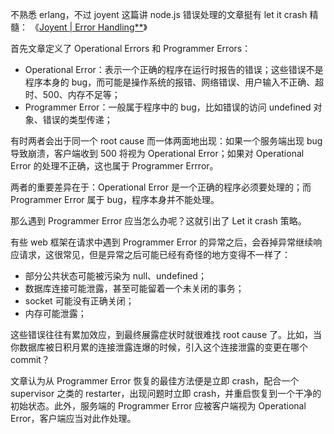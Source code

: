 不熟悉 erlang，不过 joyent 这篇讲 node.js 错误处理的文章挺有 let it crash 精髓： 《[Joyent | Error Handling**](https://link.zhihu.com/?target=https%3A//www.joyent.com/node-js/production/design/errors)》

首先文章定义了 Operational Errors 和 Programmer Errors：

- Operational Error：表示一个正确的程序在运行时报告的错误；这些错误不是程序本身的 bug，而可能是操作系统的报错、网络错误、用户输入不正确、超时、500、内存不足等；
- Programmer Error：一般属于程序中的 bug，比如错误的访问 undefined 对象、错误的类型传递；

有时两者会出于同一个 root cause 而一体两面地出现：如果一个服务端出现 bug 导致崩溃，客户端收到 500 将视为 Operational Error；如果对 Operational Error 的处理不正确，这也属于 Programmer Errror。

两者的重要差异在于：Operational Error 是一个正确的程序必须要处理的；而 Programmer Error 属于 bug，程序本身并不能处理。

那么遇到 Programmer Error 应当怎么办呢？这就引出了 Let it crash 策略。

有些 web 框架在请求中遇到 Programmer Error 的异常之后，会吞掉异常继续响应请求，这很常见，但是异常之后可能已经有奇怪的地方变得不一样了：

- 部分公共状态可能被污染为 null、undefined；
- 数据库连接可能泄露，甚至可能留着一个未关闭的事务；
- socket 可能没有正确关闭；
- 内存可能泄露；

这些错误往往有累加效应，到最终展露症状时就很难找 root cause 了。比如，当你数据库被日积月累的连接泄露连爆的时候，引入这个连接泄露的变更在哪个 commit？

文章认为从 Programmer Error 恢复的最佳方法便是立即 crash，配合一个 supervisor 之类的 restarter，出现问题时立即 crash，并重启恢复到一个干净的初始状态。此外，服务端的 Programmer Error 应被客户端视为 Operational Error，客户端应当对此作处理。